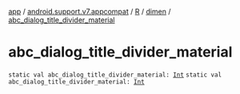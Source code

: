 [app](../../../index.md) / [android.support.v7.appcompat](../../index.md) / [R](../index.md) / [dimen](index.md) / [abc_dialog_title_divider_material](./abc_dialog_title_divider_material.md)

# abc_dialog_title_divider_material

`static val abc_dialog_title_divider_material: `[`Int`](https://kotlinlang.org/api/latest/jvm/stdlib/kotlin/-int/index.html)
`static val abc_dialog_title_divider_material: `[`Int`](https://kotlinlang.org/api/latest/jvm/stdlib/kotlin/-int/index.html)